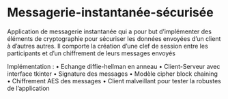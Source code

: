 # Messagerie-instantanée-sécurisée
Application de messagerie instantanée qui a pour but d’implémenter des éléments de cryptographie pour sécuriser les données envoyées d’un client à d’autres autres. Il comporte la création d’une clef de session entre les participants et d’un chiffrement de leurs messages envoyés

Implémentation :
• Echange diffie-hellman en anneau
• Client-Serveur avec interface tkinter
• Signature des messages
• Modèle cipher block chaining
• Chiffrement AES des messages
• Client malveillant pour tester la robustes de l’application
